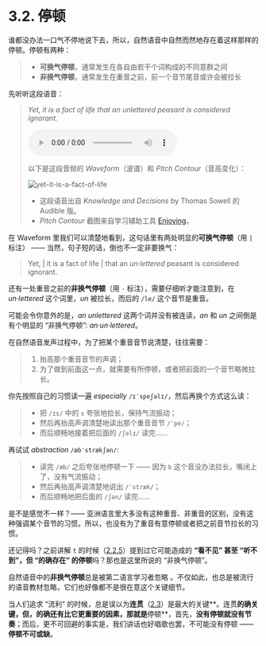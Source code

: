 # 3.2. 停顿

谁都没办法一口气不停地说下去，所以，自然语音中自然而然地存在着这样那样的停顿。停顿有两种：

>* **可换气停顿**，通常发生在各自由若干个词构成的不同意群之间
>* **非换气停顿**，通常发生在重音之前，前一个音节尾音或许会被拉长

先听听这段语音：

> *Yet, it is a fact of life that an unlettered peasant is considered ignorant.*
>
> <audio controls><source src="/audios/yet-it-is-a-fact-of-life.mp3" type="audio/mpeg">Your browser does not support the audio element.</source></audio>
>
> 以下是这段音频的 *Waveform*（波谱）和 *Pitch Contour*（音高变化）：
>
> ![yet-it-is-a-fact-of-life](/images/yet-it-is-a-fact-of-life.png)
>
> * 这段语音出自 *Knowledge and Decisions* by Thomas Sowell 的 Audible 版。
> * *Pitch Contour* 截图来自学习辅助工具 [Enjoying](https://github.com/xiaolai/everyone-can-use-english)。

在 Waveform 里我们可以清楚地看到，这句话里有两处明显的**可换气停顿**（用 `|` 标注） —— 当然，句子短的话，倒也不一定非要换气：

> Yet, | it is a fact of life | that an *un·lettered* peasant is considered ignorant.

还有一处重音之前的**非换气停顿**（用 `·` 标注），需要仔细听才能注意到，在 *un·lettered* 这个词里，*un* 被拉长，而后的 `/le/` 这个音节是重音。

可能会令你意外的是，*an unlettered* 这两个词并没有被连读，*an* 和 *un* 之间倒是有个明显的 “非换气停顿”: *an·un·lettered*。

在自然语音发声过程中，为了把某个重音音节说清楚，往往需要：

> 1. 抬高那个重音音节的声调；
> 2. 为了做到前面这一点，就需要有所停顿，或者把前面的一个音节略微拉长。

你先按照自己的习惯读一遍 *especially* `/ɪˈspeʃəlɪ/`，然后再换个方式这么读：

> * 把 `/ɪs/` 中的 `s` 夸张地拉长，保持气流振动；
> * 然后再抬高声调清楚地读出那个重音音节 `/ˈpe/`；
> * 而后顺畅地接着把后面的 `/ʃəlɪ/` 读完……

再试试 *abstraction* `/æbˈstrækʃən/`:

> * 读完 `/æb/` 之后夸张地停顿一下 —— 因为 `b` 这个音没办法拉长，嘴闭上了，没有气流振动；
> * 然后再抬高声调清楚地说出 `/ˈstræk/`；
> * 而后顺畅地把后面的 `/ʃən/` 读完……

是不是感觉不一样？—— 亚洲语言里大多没有这种重音、非重音的区别，没有这种强调某个音节的习惯。所以，也没有为了重音有意停顿或者把之前音节拉长的习惯。

还记得吗？之前讲解 `t` 的时候（[2.2.5](17-td#_2-2-5-1-省音)）提到过它可能造成的  **“看不见” 甚至 “听不到”，但 “的确存在” 的停顿**吗？那也是这里所说的 “非换气停顿”。

自然语音中的**非换气停顿**总是被第二语言学习者忽略 。不仅如此，也总是被流行的语音教材忽略，它们也好像都不是很在意这个关键细节。

当人们追求 “流利” 的时候，总是误以为**连贯**（[2.3](26-catenation)）是最大的关键**。连贯**的确关键，但，的确还有比它更重要的因素，那就是**停顿**，首先，**没有停顿就没有节奏**；而后，更不可回避的事实是，我们讲话也好唱歌也罢，不可能没有停顿 —— **停顿不可或缺**。
